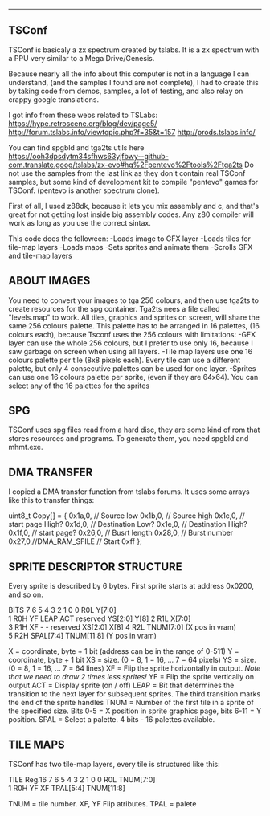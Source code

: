 -------
 TSConf
-------

TSConf is basicaly a zx spectrum created by tslabs. It is a zx spectrum with a PPU very similar to a Mega Drive/Genesis.

Because nearly all the info about this computer is not in a language I can understand, (and the samples I found 
are not complete), I had to create this by taking code from demos, samples, a lot of testing, and also relay on 
crappy google translations. 

I got info from these webs related to TSLabs: 
https://hype.retroscene.org/blog/dev/page5/
http://forum.tslabs.info/viewtopic.php?f=35&t=157
http://prods.tslabs.info/

You can find spgbld and tga2ts utils here https://ooh3dpsdytm34sfhws63yjfbwy--github-com.translate.goog/tslabs/zx-evo#hg%2Fpentevo%2Ftools%2Ftga2ts
Do not use the samples from the last link as they don't contain real TSConf samples, but some kind of development kit to compile "pentevo" games for TSConf. (pentevo is another spectrum clone).

First of all, I used z88dk, because it lets you mix assembly and c, and that's great for not getting lost inside big assembly codes.
Any z80 compiler will work as long as you use the correct sintax.

This code does the folloween:
-Loads image to GFX layer
-Loads tiles for tile-map layers
-Loads maps
-Sets sprites and animate them
-Scrolls GFX and tile-map layers

ABOUT IMAGES
------------
You need to convert your images to tga 256 colours, and then use tga2ts to create resources for the spg container.
Tga2ts nees a file called "levels.map" to work.
All tiles, graphics and sprites on screen, will share the same 256 colours palette. This palette has to be arranged in 16 palettes,
(16 colours each), because Tsconf uses the 256 colours with limitations:
	-GFX layer can use the whole 256 colours, but I prefer to use only 16, because I saw garbage on screen when using all layers. 
	-Tile map layers use one 16 colours palette per tile (8x8 pixels each). Every tile can use a different palette, but only 4 consecutive palettes can be used for one layer.
	-Sprites can use one 16 colours palette per sprite, (even if they are 64x64). You can select any of the 16 palettes for the sprites
	 
SPG
---

TSConf uses spg files read from a hard disc, they are some kind of rom that stores resources and programs. To generate them, you need spgbld and mhmt.exe.


DMA TRANSFER
------------

I copied a DMA transfer function from tslabs forums. It uses some arrays like this to transfer things:

uint8_t Copy[] = {
	0x1a,0,		// Source low
	0x1b,0,		// Source high
	0x1c,0,		// start page High?
	0x1d,0,		// Destination Low?
	0x1e,0,		// Destination High?
	0x1f,0,		// start page?
	0x26,0,		// Busrt length
	0x28,0,		// Burst number
	0x27,0,//DMA_RAM_SFILE	// Start
	0xff
};

SPRITE DESCRIPTOR STRUCTURE
---------------------------
Every sprite is described by 6 bytes. First sprite starts at address 0x0200, and so on.

BITS        	7		6		5		4	        3  2  1		0
0		R0L		Y[7:0]							
1		R0H		YF		LEAP	ACT		reserved	YS[2:0]		Y[8]
2		R1L		X[7:0]							
3		R1H		XF		-		-		reserved	XS[2:0]		X[8]
4		R2L		TNUM[7:0] (X pos in vram)							
5		R2H		SPAL[7:4]							TNUM[11:8] (Y pos in vram)			

X = coordinate, byte + 1 bit (address can be in the range of 0-511)
Y = coordinate, byte + 1 bit
XS = size. (0 = 8, 1 = 16, ... 7 = 64 pixels)
YS = size. (0 = 8, 1 = 16, ... 7 = 64 lines)
XF = Flip the sprite horizontally in output. <em> Note that we need to draw 2 times less sprites! </em>
YF = Flip the sprite vertically on output
ACT = Display sprite (on / off)
LEAP = Bit that determines the transition to the next layer for subsequent sprites. The third transition marks the end of the sprite handles
TNUM = Number of the first tile in a sprite of the specified size. Bits 0-5 = X position in sprite graphics page, bits 6-11 = Y position.
SPAL = Select a palette. 4 bits - 16 palettes available.

TILE MAPS
---------

TSConf has two tile-map layers, every tile is structured like this:

TILE	Reg.16	7	6	5	4	3	2	1	0
0	R0L	TNUM[7:0]							
1	R0H	YF	XF	TPAL[5:4]		TNUM[11:8]	

TNUM = tile number.
XF, YF Flip atributes.
TPAL = palete
